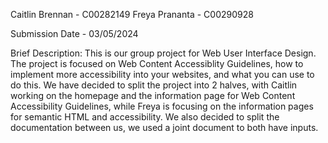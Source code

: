 Caitlin Brennan - C00282149
Freya Prananta - C00290928

Submission Date - 03/05/2024

Brief Description:
This is our group project for Web User Interface Design. The project is focused on Web Content Accessiblity Guidelines, how to implement more accessibility into your websites, and what you can use to do this. 
We have decided to split the project into 2 halves, with Caitlin working on the homepage and the information page for Web Content
Accessibility Guidelines, while Freya is focusing on the information pages for semantic HTML and accessibility. We also decided to split the documentation between us, we used a joint document to both have inputs.
